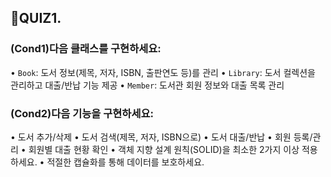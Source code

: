 ## 📝QUIZ1.

### (Cond1)다음 클래스를 구현하세요:

• `Book`: 도서 정보(제목, 저자, ISBN, 출판연도 등)를 관리
• `Library`: 도서 컬렉션을 관리하고 대출/반납 기능 제공
• `Member`: 도서관 회원 정보와 대출 목록 관리

### (Cond2)다음 기능을 구현하세요:

• 도서 추가/삭제
• 도서 검색(제목, 저자, ISBN으로)
• 도서 대출/반납
• 회원 등록/관리
• 회원별 대출 현황 확인
• 객체 지향 설계 원칙(SOLID)을 최소한 2가지 이상 적용하세요.
• 적절한 캡슐화를 통해 데이터를 보호하세요.
